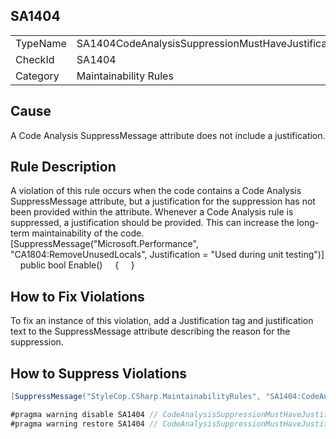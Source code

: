 ﻿## SA1404

<table>
<tr>
  <td>TypeName</td>
  <td>SA1404CodeAnalysisSuppressionMustHaveJustification</td>
</tr>
<tr>
  <td>CheckId</td>
  <td>SA1404</td>
</tr>
<tr>
  <td>Category</td>
  <td>Maintainability Rules</td>
</tr>
</table>

## Cause

A Code Analysis SuppressMessage attribute does not include a justification.

## Rule Description

A violation of this rule occurs when the code contains a Code Analysis SuppressMessage attribute, but a justification for the suppression has not been provided within the attribute. Whenever a Code Analysis rule is suppressed, a justification should be provided. This can increase the long-term maintainability of the code.
    [SuppressMessage("Microsoft.Performance", "CA1804:RemoveUnusedLocals", Justification = "Used during unit testing")]
    public bool Enable()
    {
    }



## How to Fix Violations

To fix an instance of this violation, add a Justification tag and justification text to the SuppressMessage attribute describing the reason for the suppression.

## How to Suppress Violations

```csharp
[SuppressMessage("StyleCop.CSharp.MaintainabilityRules", "SA1404:CodeAnalysisSuppressionMustHaveJustification", Justification = "Reviewed.")]
```

```csharp
#pragma warning disable SA1404 // CodeAnalysisSuppressionMustHaveJustification
#pragma warning restore SA1404 // CodeAnalysisSuppressionMustHaveJustification
```
